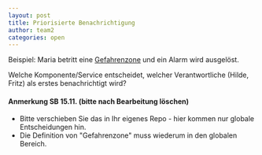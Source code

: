 ```yaml
---
layout: post
title: Priorisierte Benachrichtigung
author: team2
categories: open
---
```


Beispiel: Maria betritt eine [Gefahrenzone](https://github.com/Archi-Lab-FAE/fae-team-2-documentation/blob/master/2019-11-05-Glossary-Zone.md) und ein Alarm wird ausgelöst.

Welche Komponente/Service entscheidet, welcher Verantwortliche (Hilde, Fritz) als erstes benachrichtigt wird? 


#### Anmerkung SB 15.11. (bitte nach Bearbeitung löschen)

* Bitte verschieben Sie das in Ihr eigenes Repo - hier kommen nur globale Entscheidungen hin.
* Die Definition von "Gefahrenzone" muss wiederum in den globalen Bereich.
